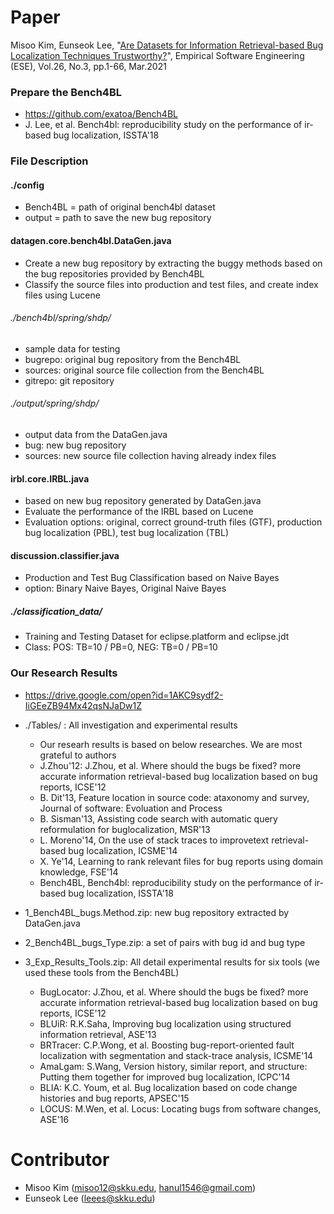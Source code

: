 # Paper
Misoo Kim, Eunseok Lee, "[Are Datasets for Information Retrieval-based Bug Localization Techniques Trustworthy?](https://www.google.com/url?q=https%3A%2F%2Flink.springer.com%2Farticle%2F10.1007%2Fs10664-021-09946-8&sa=D&sntz=1&usg=AFQjCNHKBa7sdJhmXprrlM5RVNOSKcJQuw)", Empirical Software Engineering (ESE), Vol.26, No.3, pp.1-66, Mar.2021

### Prepare the Bench4BL
- https://github.com/exatoa/Bench4BL
- J. Lee, et al. Bench4bl: reproducibility study on the performance of ir-based bug localization, ISSTA'18

### File Description
#### ./config
- Bench4BL = path of original bench4bl dataset
- output = path to save the new bug repository

#### datagen.core.bench4bl.DataGen.java
- Create a new bug repository by extracting the buggy methods based on the bug repositories provided by Bench4BL
- Classify the source files into production and test files, and create index files using Lucene

###### ./bench4bl/spring/shdp/
- sample data for testing
- bugrepo: original bug repository from the Bench4BL
- sources: original source file collection from the Bench4BL
- gitrepo: git repository

###### ./output/spring/shdp/
- output data from the DataGen.java
- bug: new bug repository
- sources: new source file collection having already index files

#### irbl.core.IRBL.java
- based on new bug repository generated by DataGen.java
- Evaluate the performance of the IRBL based on Lucene
- Evaluation options: original, correct ground-truth files (GTF), production bug localization (PBL), test bug localization (TBL)

#### discussion.classifier.java
- Production and Test Bug Classification based on Naive Bayes
- option: Binary Naive Bayes, Original Naive Bayes

##### ./classification_data/
- Training and Testing Dataset for eclipse.platform and eclipse.jdt
- Class: POS: TB=10 / PB=0, NEG: TB=0 / PB=10

### Our Research Results
- https://drive.google.com/open?id=1AKC9sydf2-IiGEeZB94Mx42qsNJaDw1Z
- ./Tables/ : All investigation and experimental results
   - Our researh results is based on below researches. We are most grateful to authors 
   - J.Zhou'12: J.Zhou, et al. Where should the bugs be fixed? more accurate information retrieval-based bug localization based on bug reports, ICSE'12
   - B. Dit'13, Feature  location  in  source  code:  ataxonomy and survey, Journal of software: Evoluation and Process
   - B. Sisman'13, Assisting  code  search  with  automatic  query  reformulation  for  buglocalization, MSR'13
   - L. Moreno'14, On the use of stack traces to improvetext retrieval-based bug localization, ICSME'14
   - X. Ye'14, Learning to rank relevant files for bug reports using domain knowledge, FSE'14
   - Bench4BL, Bench4bl: reproducibility study on the performance of ir-based bug localization, ISSTA'18

- 1_Bench4BL_bugs.Method.zip: new bug repository extracted by DataGen.java
- 2_Bench4BL_bugs_Type.zip: a set of pairs with bug id and bug type
- 3_Exp_Results_Tools.zip: All detail experimental results for six tools (we used these tools from the Bench4BL)
   - BugLocator: J.Zhou, et al. Where should the bugs be fixed? more accurate information retrieval-based bug localization based on bug reports, ICSE'12
   - BLUiR: R.K.Saha, Improving bug localization using structured information retrieval, ASE'13
   - BRTracer: C.P.Wong, et al. Boosting bug-report-oriented fault localization with segmentation and stack-trace analysis, ICSME'14
   - AmaLgam: S.Wang, Version history, similar report, and structure: Putting them together for improved bug localization, ICPC'14
   - BLIA: K.C. Youm, et al. Bug localization based on code change histories and bug reports, APSEC'15
   - LOCUS: M.Wen, et al. Locus: Locating bugs from software changes, ASE'16


# Contributor
   - Misoo Kim (misoo12@skku.edu, hanul1546@gmail.com)
   - Eunseok Lee (leees@skku.edu)
